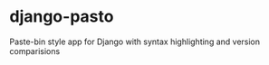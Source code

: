 django-pasto
============

Paste-bin style app for Django with syntax highlighting and version comparisions
